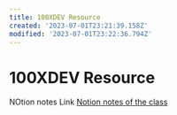 ```yaml
---
title: 100XDEV Resource
created: '2023-07-01T23:21:39.158Z'
modified: '2023-07-01T23:22:36.794Z'
---
```


# 100XDEV Resource

NOtion notes Link
[Notion notes of the class](https://www.notion.so/madhavanand/Open-Source-Cohort-657da2fdd43d4d2cad1f62e46783bcfc)
